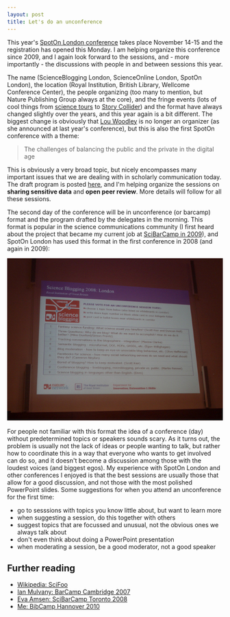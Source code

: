 ```yaml
---
layout: post
title: Let's do an unconference
---
```


This year's [SpotOn London conference](http://blogs.nature.com/ofschemesandmemes/2014/10/09/how-to-get-a-ticket-for-this-years-spoton-london) takes place November 14-15 and the registration has opened this Monday. I am helping organize this conference since 2009, and I again look forward to the sessions, and - more importantly - the discussions with people in and between sessions this year.<!--more-->

The name (ScienceBlogging London, ScienceOnline London, SpotOn London), the location (Royal Institution, British Library, Wellcome Conference Center), the people organizing (too many to mention, but Nature Publishing Group always at the core), and the fringe events (lots of cool things from [science tours](http://blog.mendeley.com/academic-life/science-blogging-2008-part-i/) to [Story Collider](http://www.nature.com/spoton/event/spoton-london-2012-fringe-event-the-story-collider-2/)) and the format have always changed slightly over the years, and this year again is a bit different. The biggest change is obviously that [Lou Woodley](https://twitter.com/louwoodley) is no longer an organizer (as she announced at last year's conference), but this is also the first SpotOn conference with a theme:

>  The challenges of balancing the public and the private in the digital age

This is obviously a very broad topic, but nicely encompasses many important issues that we are dealing with in scholarly communication today. The draft program is posted [here](http://blogs.nature.com/ofschemesandmemes/2014/10/13/spoton-london-2014-draft-programme), and I'm helping organize the sessions on **sharing sensitive data** and **open peer review**. More details will follow for all these sessions.

The second day of the conference will be in unconference (or barcamp) format and the program drafted by the delegates in the morning. This format is popular in the science communications community (I first heard about the project that became my current job at [SciBarCamp in 2009](http://blogs.plos.org/mfenner/2009/07/10/i_was_at_scibarcamp_palo_alto/)), and SpotOn London has used this format in the first conference in 2008 (and again in 2009):

![[Flickr photo by Duncan Hull](https://www.flickr.com/photos/dullhunk/2817131778/)](/images/2817131778_336979a571_z.jpg)

For people not familiar with this format the idea of a conference (day) without predetermined topics or speakers sounds scary. As it turns out, the problem is usually not the lack of ideas or people wanting to talk, but rather how to coordinate this in a way that everyone who wants to get involved can do so, and it doesn't become a discussion among those with the loudest voices (and biggest egos). My experience with SpotOn London and other conferences I enjoyed is that the best sessions are usually those that allow for a good discussion, and not those with the most polished PowerPoint slides. Some suggestions for when you attend an unconference for the first time:

* go to sesssions with topics you know little about, but want to learn more
* when suggesting a session, do this together with others
* suggest topics that are focussed and unusual, not the obvious ones we always talk about
* don't even think about doing a PowerPoint presentation
* when moderating a session, be a good moderator, not a good speaker

## Further reading

* [Wikipedia: SciFoo](http://en.wikipedia.org/wiki/Science_Foo_Camp)
* [Ian Mulvany: BarCamp Cambridge 2007](http://blogs.nature.com/nascent/2007/08/barcamb_cambridge.html)
* [Eva Amsen: SciBarCamp Toronto 2008](http://science.easternblot.net/?p=613)
* [Me: BibCamp Hannover 2010](http://blogs.plos.org/mfenner/2010/05/11/action_points/)

